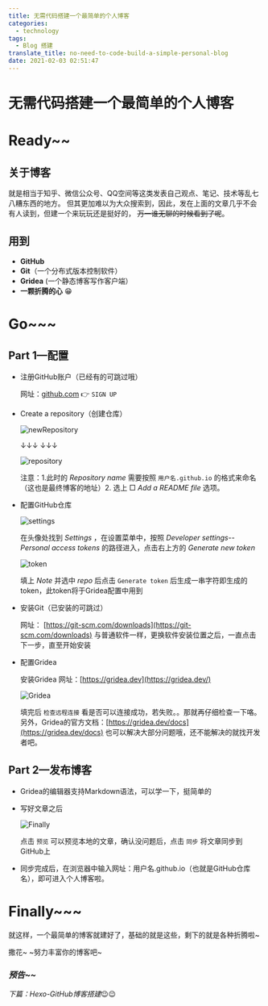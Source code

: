 ```yaml
---
title: 无需代码搭建一个最简单的个人博客
categories:
  - technology
tags:
  - Blog 搭建
translate_title: no-need-to-code-build-a-simple-personal-blog
date: 2021-02-03 02:51:47
---
```


# 无需代码搭建一个最简单的个人博客

# Ready~~

## 关于博客

就是相当于知乎、微信公众号、QQ空间等这类发表自己观点、笔记、技术等乱七八糟东西的地方。 但其更加难以为大众搜索到，因此，发在上面的文章几乎不会有人读到，但建一个来玩玩还是挺好的， ~~万一谁无聊的时候看到了呢~~。

## 用到

- **GitHub**
- **Git**（一个分布式版本控制软件）
- **Gridea** (一个静态博客写作客户端）
- **一颗折腾的心** 😁

# Go~~~

## Part 1—配置

- 注册GitHub账户（已经有的可跳过哦）

  网址：[github.com](http://github.com) 👉 `SIGN UP`

- Create a repository（创建仓库）

  ![newRepository](https://s3.ax1x.com/2021/02/03/ylAEjK.png)

  ↓↓↓
  ↓↓↓

  ![repository](https://s3.ax1x.com/2021/02/03/ylAmHe.png)

  注意：1.此时的 *Repository name* 需要按照 `用户名.github.io` 的格式来命名（这也是最终博客的地址）2. 选上 □ *Add a README file* 选项。

  

- 配置GitHub仓库

  ![settings](https://s3.ax1x.com/2021/02/03/ylAAc6.png)

  在头像处找到 *Settings* ，在设置菜单中，按照 *Developer settings*--*Personal access tokens* 的路径进入，点击右上方的 *Generate new token*

  

  ![token](https://s3.ax1x.com/2021/02/03/ylAeBD.png)

  填上 *Note* 并选中 *repo* 后点击 `Generate token` 后生成一串字符即生成的token，此token将于Gridea配置中用到

  

- 安装Git（已安装的可跳过）

  网址： [https://git-scm.com/downloads](https://git-scm.com/downloads)
  与普通软件一样，更换软件安装位置之后，一直点击下一步，直至开始安装

- 配置Gridea

  安装Gridea  网址：[https://gridea.dev](https://gridea.dev/) 

  ![Gridea](https://s3.ax1x.com/2021/02/03/ylAuAH.png)

  填完后 `检查远程连接` 看是否可以连接成功，若失败。。那就再仔细检查一下咯。另外，Gridea的官方文档：[https://gridea.dev/docs](https://gridea.dev/docs) 也可以解决大部分问题哦，还不能解决的就找开发者吧。

## Part 2—发布博客

- Gridea的编辑器支持Markdown语法，可以学一下，挺简单的

- 写好文章之后

  ![Finally](https://s3.ax1x.com/2021/02/03/ylAZnO.png)

  点击 `预览` 可以预览本地的文章，确认没问题后，点击 `同步` 将文章同步到GitHub上

- 同步完成后，在浏览器中输入网址：用户名.github.io（也就是GitHub仓库名），即可进入个人博客啦。

# Finally~~~

就这样，一个最简单的博客就建好了，基础的就是这些，剩下的就是各种折腾啦~

撒花~ ~努力丰富你的博客吧~

### *预告~~*

*下篇：Hexo-GitHub博客搭建*😉😉

<script data-ad-client="ca-pub-8268191184514692" async src="https://pagead2.googlesyndication.com/pagead/js/adsbygoogle.js"></script>